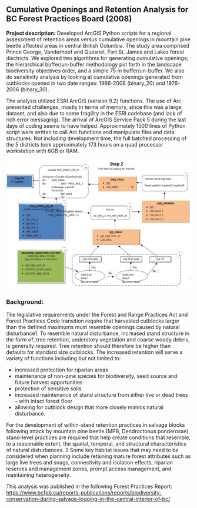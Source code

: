 ## Cumulative Openings and Retention Analysis for BC Forest Practices Board (2008)

**Project description:** Developed ArcGIS Python scripts for a regional assessment of retention areas versus cumulative openings in mountain pine beetle affected areas in central British Columbia. The study area comprised Prince George, Vanderhoof and Quesnel, Fort St. James and Lakes forest disctricts. We explored two algorithms for generating cumulative openings; the hierarchical buffer/un-buffer methodology put forth in the landscape biodiversity objectives order, and a simple 75 m buffer/un-buffer. We also do sensitivity analysis by looking at cumulative openings generated from cutblocks opened in two date ranges: 1986-2008 (binary_20) and 1976-2006 (binary_30).

The analysis utilized ESRI ArcGIS (version 9.2) functions. The use of Arc presented challenges, mostly in terms of memory, since this was a large dataset, and also due to some fragility in the ESRI codebase (and lack of rich error messaging). The arrival of ArcGIS Service Pack 5 during the last days of coding seems to have helped. Approximately 1500 lines of Python script were written to call Arc functions and manipulate files and data structures. Not including development time, the full batched processing of the 5 districts took approximately 173 hours on a quad processor workstation with 6GB or RAM.

<img src="images/prj_cumm_openings_flow_diagram_s2.jpg?raw=true"/>

### Background:

The legislative requirements under the Forest and Range Practices Act and Forest Practices Code transition require that harvested cutblocks larger than the defined maximums must resemble openings caused by natural disturbance1. To resemble natural disturbance, increased stand structure in the form of; tree retention, understory vegetation and coarse woody debris, is generally required. Tree retention should therefore be higher than defaults for standard size cutblocks. The increased retention will serve a variety of functions including but not limited to:

- increased protection for riparian areas
- maintenance of non-pine species for biodiversity, seed source and future harvest opportunities
- protection of sensitive soils
- increased maintenance of stand structure from either live or dead trees – with intact forest floor
- allowing for cutblock design that more closely mimics natural disturbance.

For the development of within-stand retention practices in salvage blocks following attack by mountain pine beetle (MPB, Dendroctonus ponderosae) stand-level practices are required that help create conditions that resemble, to a reasonable extent, the spatial, temporal, and structural characteristics of natural disturbances. 2 Some key habitat issues that may need to be considered when planning include retaining mature forest attributes such as large live trees and snags, connectivity and isolation effects, riparian reserves and management zones, prompt access management, and maintaining heterogeneity.

This analysis was published in the following Forest Practices Report: https://www.bcfpb.ca/reports-publications/reports/biodiversity-conservation-during-salvage-logging-in-the-central-interior-of-bc/
